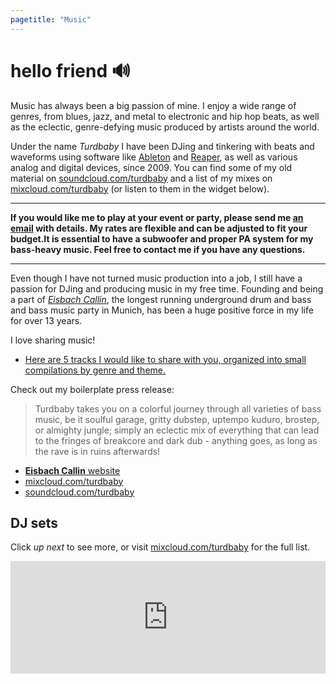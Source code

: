 ```yaml
---
pagetitle: "Music"
---
```


# hello friend 🔊

Music has always been a big passion of mine. I enjoy a wide range of genres, from blues, jazz, and metal to electronic and hip hop beats, as well as the eclectic, genre-defying music produced by artists around the world.

Under the name _Turdbaby_ I have been DJing and tinkering with beats and waveforms using software like [Ableton](https://www.ableton.com/) and [Reaper](https://www.reaper.fm/), as well as various analog and digital devices, since 2009. You can find some of my old material on [soundcloud.com/turdbaby](https://soundcloud.com/turdbaby) and a list of my mixes on [mixcloud.com/turdbaby](https://www.mixcloud.com/turdbaby/) (or listen to them in the widget below).

---

**If you would like me to play at your event or party, please send me [an email](mailto:mail+dj@vinckr.com) with details. My rates are flexible and can be adjusted to fit your budget.It is essential to have a subwoofer and proper PA system for my bass-heavy music. Feel free to contact me if you have any questions.**

---

Even though I have not turned music production into a job, I still have a passion for DJing and producing music in my free time. Founding and being a part of [_Eisbach Callin_](https://eisbachcallin.com/), the longest running underground drum and bass and bass music party in Munich, has been a huge positive force in my life for over 13 years.

I love sharing music!

- [Here are 5 tracks I would like to share with you, organized into small compilations by genre and theme.](5tracks.html)

Check out my boilerplate press release:

> Turdbaby takes you on a colorful journey through all varieties of bass music, be it soulful garage, gritty dubstep, uptempo kuduro, brostep, or almighty jungle; simply an eclectic mix of everything that can lead to the fringes of breakcore and dark dub - anything goes, as long as the rave is in ruins afterwards!

- [**Eisbach Callin** website](https://eisbachcallin.com/)
- [mixcloud.com/turdbaby](https://www.mixcloud.com/turdbaby/)
- [soundcloud.com/turdbaby](https://soundcloud.com/turdbaby)

## DJ sets

Click _up next_ to see more, or visit [mixcloud.com/turdbaby](https://www.mixcloud.com/turdbaby/) for the full list.

<iframe width="100%" height="180" src="https://www.mixcloud.com/widget/iframe/?hide_cover=1&feed=%2Fturdbaby%2Fplaylists%2Fmixes%2F" frameborder="0" ></iframe>
